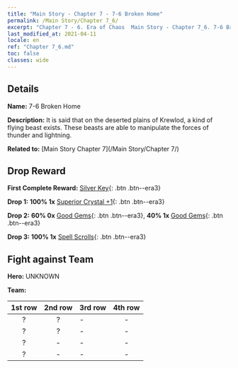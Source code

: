 ```yaml
---
title: "Main Story - Chapter 7 - 7-6 Broken Home"
permalink: /Main Story/Chapter 7_6/
excerpt: "Chapter 7 - 6. Era of Chaos  Main Story - Chapter 7_6. 7-6 Broken Home"
last_modified_at: 2021-04-11
locale: en
ref: "Chapter 7_6.md"
toc: false
classes: wide
---
```


## Details

 **Name:** 7-6 Broken Home

 **Description:** It is said that on the deserted plains of Krewlod, a kind of flying beast exists. These beasts are able to manipulate the forces of thunder and lightning.

 **Related to:** [Main Story Chapter 7](/Main Story/Chapter 7/)

## Drop Reward

 **First Complete Reward:** [Silver Key](/Items/con_693/){: .btn .btn--era3}

 **Drop 1:** **100% 1x** [Superior Crystal +1](/Items/mat_24/){: .btn .btn--era3}

 **Drop 2:** **60% 0x** [Good Gems](/Items/mat_16/){: .btn .btn--era3}, **40% 1x** [Good Gems](/Items/mat_16/){: .btn .btn--era3}

 **Drop 3:** **100% 1x** [Spell Scrolls](/Items/con_694/){: .btn .btn--era3}


## Fight against Team
 **Hero:** UNKNOWN

 **Team:**


  | 1st row | 2nd row | 3rd row | 4th row |
  |:----:|:----:|:----|:----:|
  | ? | ? | - | - |
  | ? | ? | - | - |
  | ? | - | - | - |
  | ? | - | - | - |


